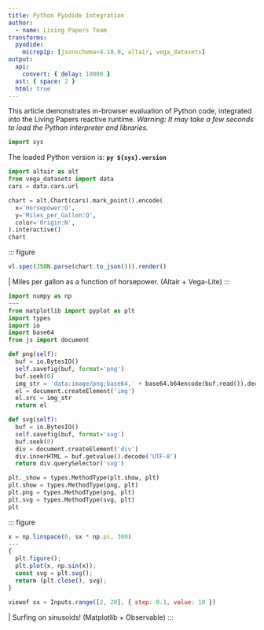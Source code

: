 ```yaml
---
title: Python Pyodide Integration
author:
  - name: Living Papers Team
transforms:
  pyodide:
    micropip: [jsonschema<4.18.0, altair, vega_datasets]
output:
  api:
    convert: { delay: 10000 }
  ast: { space: 2 }
  html: true
---
```


This article demonstrates in-browser evaluation of Python code, integrated into the Living Papers reactive runtime. _Warning: It may take a few seconds to load the Python interpreter and libraries._

``` py { hide=true }
import sys
```

The loaded Python version is: **`py ${sys}.version`**

``` py
import altair as alt
from vega_datasets import data
cars = data.cars.url

chart = alt.Chart(cars).mark_point().encode(
  x='Horsepower:Q',
  y='Miles_per_Gallon:Q',
  color='Origin:N',
).interactive()
chart
```

::: figure
``` js
vl.spec(JSON.parse(chart.to_json())).render()
```
| Miles per gallon as a function of horsepower. (Altair + Vega-Lite)
:::

``` py { hide=true }
import numpy as np
~~~
from matplotlib import pyplot as plt
import types
import io
import base64
from js import document

def png(self):
  buf = io.BytesIO()
  self.savefig(buf, format='png')
  buf.seek(0)
  img_str = 'data:image/png;base64,' + base64.b64encode(buf.read()).decode('UTF-8')
  el = document.createElement('img')
  el.src = img_str
  return el

def svg(self):
  buf = io.BytesIO()
  self.savefig(buf, format='svg')
  buf.seek(0)
  div = document.createElement('div')
  div.innerHTML = buf.getvalue().decode('UTF-8')
  return div.querySelector('svg')

plt._show = types.MethodType(plt.show, plt)
plt.show = types.MethodType(png, plt)
plt.png = types.MethodType(png, plt)
plt.svg = types.MethodType(svg, plt)
plt
```

::: figure
``` js
x = np.linspace(0, sx * np.pi, 300)
---
{
  plt.figure();
  plt.plot(x, np.sin(x));
  const svg = plt.svg();
  return (plt.close(), svg);
}
```
``` js
viewof sx = Inputs.range([2, 20], { step: 0.1, value: 10 })
```
| Surfing on sinusoids! (Matplotlib + Observable)
:::
